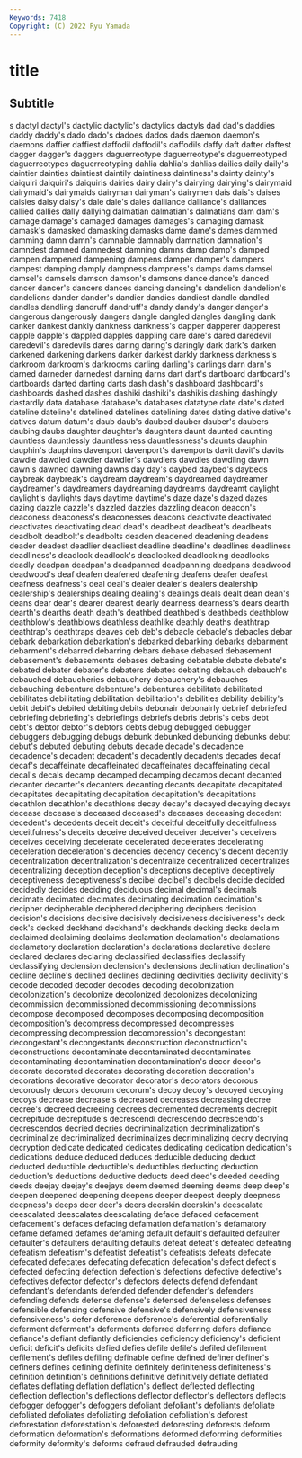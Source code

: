 ```yaml
---
Keywords: 7418
Copyright: (C) 2022 Ryu Yamada
---
```



# title

## Subtitle
s dactyl dactyl's dactylic dactylic's
dactylics dactyls dad dad's daddies daddy daddy's dado dado's dadoes
dados dads daemon daemon's daemons daffier daffiest daffodil daffodil's daffodils
daffy daft dafter daftest dagger dagger's daggers daguerreotype daguerreotype's daguerreotyped
daguerreotypes daguerreotyping dahlia dahlia's dahlias dailies daily daily's daintier dainties
daintiest daintily daintiness daintiness's dainty dainty's daiquiri daiquiri's daiquiris dairies
dairy dairy's dairying dairying's dairymaid dairymaid's dairymaids dairyman dairyman's dairymen
dais dais's daises daisies daisy daisy's dale dale's dales dalliance
dalliance's dalliances dallied dallies dally dallying dalmatian dalmatian's dalmatians dam
dam's damage damage's damaged damages damages's damaging damask damask's damasked
damasking damasks dame dame's dames dammed damming damn damn's damnable
damnably damnation damnation's damndest damned damnedest damning damns damp damp's
damped dampen dampened dampening dampens damper damper's dampers dampest damping
damply dampness dampness's damps dams damsel damsel's damsels damson damson's
damsons dance dance's danced dancer dancer's dancers dances dancing dancing's
dandelion dandelion's dandelions dander dander's dandier dandies dandiest dandle dandled
dandles dandling dandruff dandruff's dandy dandy's danger danger's dangerous dangerously
dangers dangle dangled dangles dangling dank danker dankest dankly dankness
dankness's dapper dapperer dapperest dapple dapple's dappled dapples dappling dare
dare's dared daredevil daredevil's daredevils dares daring daring's daringly dark
dark's darken darkened darkening darkens darker darkest darkly darkness darkness's
darkroom darkroom's darkrooms darling darling's darlings darn darn's darned darneder
darnedest darning darns dart dart's dartboard dartboard's dartboards darted darting
darts dash dash's dashboard dashboard's dashboards dashed dashes dashiki dashiki's
dashikis dashing dashingly dastardly data database database's databases datatype date
date's dated dateline dateline's datelined datelines datelining dates dating dative
dative's datives datum datum's daub daub's daubed dauber dauber's daubers
daubing daubs daughter daughter's daughters daunt daunted daunting dauntless dauntlessly
dauntlessness dauntlessness's daunts dauphin dauphin's dauphins davenport davenport's davenports davit
davit's davits dawdle dawdled dawdler dawdler's dawdlers dawdles dawdling dawn
dawn's dawned dawning dawns day day's daybed daybed's daybeds daybreak
daybreak's daydream daydream's daydreamed daydreamer daydreamer's daydreamers daydreaming daydreams daydreamt
daylight daylight's daylights days daytime daytime's daze daze's dazed dazes
dazing dazzle dazzle's dazzled dazzles dazzling deacon deacon's deaconess deaconess's
deaconesses deacons deactivate deactivated deactivates deactivating dead dead's deadbeat deadbeat's
deadbeats deadbolt deadbolt's deadbolts deaden deadened deadening deadens deader deadest
deadlier deadliest deadline deadline's deadlines deadliness deadliness's deadlock deadlock's deadlocked
deadlocking deadlocks deadly deadpan deadpan's deadpanned deadpanning deadpans deadwood deadwood's
deaf deafen deafened deafening deafens deafer deafest deafness deafness's deal
deal's dealer dealer's dealers dealership dealership's dealerships dealing dealing's dealings
deals dealt dean dean's deans dear dear's dearer dearest dearly
dearness dearness's dears dearth dearth's dearths death death's deathbed deathbed's
deathbeds deathblow deathblow's deathblows deathless deathlike deathly deaths deathtrap deathtrap's
deathtraps deaves deb deb's debacle debacle's debacles debar debark debarkation
debarkation's debarked debarking debarks debarment debarment's debarred debarring debars debase
debased debasement debasement's debasements debases debasing debatable debate debate's debated
debater debater's debaters debates debating debauch debauch's debauched debaucheries debauchery
debauchery's debauches debauching debenture debenture's debentures debilitate debilitated debilitates debilitating
debilitation debilitation's debilities debility debility's debit debit's debited debiting debits
debonair debonairly debrief debriefed debriefing debriefing's debriefings debriefs debris debris's
debs debt debt's debtor debtor's debtors debts debug debugged debugger
debuggers debugging debugs debunk debunked debunking debunks debut debut's debuted
debuting debuts decade decade's decadence decadence's decadent decadent's decadently decadents
decades decaf decaf's decaffeinate decaffeinated decaffeinates decaffeinating decal decal's decals
decamp decamped decamping decamps decant decanted decanter decanter's decanters decanting
decants decapitate decapitated decapitates decapitating decapitation decapitation's decapitations decathlon decathlon's
decathlons decay decay's decayed decaying decays decease decease's deceased deceased's
deceases deceasing decedent decedent's decedents deceit deceit's deceitful deceitfully deceitfulness
deceitfulness's deceits deceive deceived deceiver deceiver's deceivers deceives deceiving decelerate
decelerated decelerates decelerating deceleration deceleration's decencies decency decency's decent decently
decentralization decentralization's decentralize decentralized decentralizes decentralizing deception deception's deceptions deceptive
deceptively deceptiveness deceptiveness's decibel decibel's decibels decide decided decidedly decides
deciding deciduous decimal decimal's decimals decimate decimated decimates decimating decimation
decimation's decipher decipherable deciphered deciphering deciphers decision decision's decisions decisive
decisively decisiveness decisiveness's deck deck's decked deckhand deckhand's deckhands decking
decks declaim declaimed declaiming declaims declamation declamation's declamations declamatory declaration
declaration's declarations declarative declare declared declares declaring declassified declassifies declassify
declassifying declension declension's declensions declination declination's decline decline's declined declines
declining declivities declivity declivity's decode decoded decoder decodes decoding decolonization
decolonization's decolonize decolonized decolonizes decolonizing decommission decommissioned decommissioning decommissions decompose
decomposed decomposes decomposing decomposition decomposition's decompress decompressed decompresses decompressing decompression
decompression's decongestant decongestant's decongestants deconstruction deconstruction's deconstructions decontaminate decontaminated decontaminates
decontaminating decontamination decontamination's decor decor's decorate decorated decorates decorating decoration
decoration's decorations decorative decorator decorator's decorators decorous decorously decors decorum
decorum's decoy decoy's decoyed decoying decoys decrease decrease's decreased decreases
decreasing decree decree's decreed decreeing decrees decremented decrements decrepit decrepitude
decrepitude's decrescendi decrescendo decrescendo's decrescendos decried decries decriminalization decriminalization's decriminalize
decriminalized decriminalizes decriminalizing decry decrying decryption dedicate dedicated dedicates dedicating
dedication dedication's dedications deduce deduced deduces deducible deducing deduct deducted
deductible deductible's deductibles deducting deduction deduction's deductions deductive deducts deed
deed's deeded deeding deeds deejay deejay's deejays deem deemed deeming
deems deep deep's deepen deepened deepening deepens deeper deepest deeply
deepness deepness's deeps deer deer's deers deerskin deerskin's deescalate deescalated
deescalates deescalating deface defaced defacement defacement's defaces defacing defamation defamation's
defamatory defame defamed defames defaming default default's defaulted defaulter defaulter's
defaulters defaulting defaults defeat defeat's defeated defeating defeatism defeatism's defeatist
defeatist's defeatists defeats defecate defecated defecates defecating defecation defecation's defect
defect's defected defecting defection defection's defections defective defective's defectives defector
defector's defectors defects defend defendant defendant's defendants defended defender defender's
defenders defending defends defense defense's defensed defenseless defenses defensible defensing
defensive defensive's defensively defensiveness defensiveness's defer deference deference's deferential deferentially
deferment deferment's deferments deferred deferring defers defiance defiance's defiant defiantly
deficiencies deficiency deficiency's deficient deficit deficit's deficits defied defies defile
defile's defiled defilement defilement's defiles defiling definable define defined definer
definer's definers defines defining definite definitely definiteness definiteness's definition definition's
definitions definitive definitively deflate deflated deflates deflating deflation deflation's deflect
deflected deflecting deflection deflection's deflections deflector deflector's deflectors deflects defogger
defogger's defoggers defoliant defoliant's defoliants defoliate defoliated defoliates defoliating defoliation
defoliation's deforest deforestation deforestation's deforested deforesting deforests deform deformation deformation's
deformations deformed deforming deformities deformity deformity's deforms defraud defrauded defrauding
